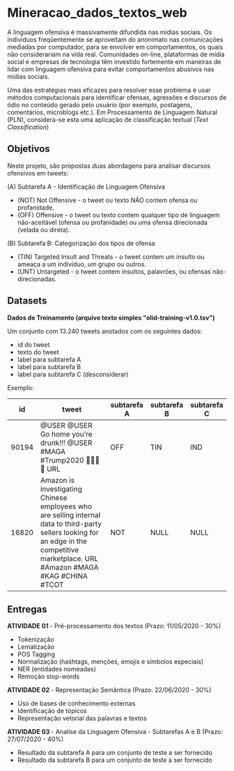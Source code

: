 # Mineracao_dados_textos_web
A linguagem ofensiva é massivamente difundida nas mídias sociais. Os indivíduos freqüentemente se aproveitam do anonimato nas comunicações mediadas por computador, para se envolver em comportamentos, os quais não considerariam na vida real. Comunidades on-line, plataformas de mídia social e empresas de tecnologia têm investido fortemente em maneiras de lidar com linguagem ofensiva para evitar comportamentos abusivos nas mídias sociais.

Uma das estratégias mais eficazes para resolver esse problema é usar métodos computacionais para identificar ofensas, agressões e discursos de ódio no conteúdo gerado pelo usuário (por exemplo, postagens, comentários, microblogs etc.). Em Processamento de Linguagem Natural (PLN), considera-se esta uma aplicação de classificação textual (<i>Text Classification</i>)

## Objetivos

Neste projeto, são propostas duas abordagens para analisar discursos ofensivos em tweets:

(A) Subtarefa A - Identificação de Linguagem Ofensiva 

- (NOT) Not Offensive - o tweet ou texto NÃO contem ofensa ou profanidade.
- (OFF) Offensive - o tweet ou texto contem qualquer tipo de linguagem não-aceitável (ofensa ou profanidade) ou uma ofensa direcionada (velada ou direta).


(B) Subtarefa B: Categorização dos tipos de ofensa

- (TIN) Targeted Insult and Threats - o tweet contem um insulto ou ameaça a um indivíduo, um grupo ou outros.
- (UNT) Untargeted - o tweet contem insultos, palavrões, ou ofensas não-direcionadas.

## Datasets


<b> Dados de Treinamento (arquivo texto simples "olid-training-v1.0.tsv")</b>

Um conjunto com 13.240 tweets anotados com os seguintes dados:
- id do tweet 
- texto do tweet
- label para subtarefa A
- label para subtarefa B
- label para subtarefa C (desconsiderar)

Exemplo:

<table>
    <thead> 
        <tr>
            <th><b>id</b></th>
            <th><b>tweet</b></th>
            <th><b>subtarefa A</b></th>
            <th><b>subtarefa B</b></th>
            <th><b>subtarefa C</b></th>
        </tr> 
    </thead>
    <tbody> 
        <tr>
            <td>90194</td>
            <td>@USER @USER Go home you’re drunk!!! @USER #MAGA #Trump2020 👊🇺🇸👊 URL</td>
            <td>OFF</td>
            <td>TIN</td>
            <td>IND</td>
        </tr> 
        <tr>
            <td>16820</td>
            <td>Amazon is investigating Chinese employees who are selling internal data to third-party sellers looking for an edge in the competitive marketplace. URL #Amazon #MAGA #KAG #CHINA #TCOT</td>
            <td>NOT</td>
            <td>NULL</td>
            <td>NULL</td>
        </tr>
    </tbody>
</table>


## Entregas

<b> ATIVIDADE 01 </b> - Pré-processamento dos textos (Prazo: 11/05/2020 - 30%)

- Tokenização
- Lematização
- POS Tagging
- Normalização (hashtags, menções, emojis e símbolos especiais)
- NER (entidades nomeadas)
- Remoção stop-words

<b> ATIVIDADE 02 </b> - Representação Semântica (Prazo: 22/06/2020 - 30%)

- Uso de bases de conhecimento externas
- Identificação de tópicos
- Representação vetorial das palavras e textos

<b> ATIVIDADE 03 </b> - Analise da Linguagem Ofensiva - Subtarefas A e B (Prazo: 27/07/2020 - 40%)

- Resultado da subtarefa A para um conjunto de teste a ser fornecido
- Resultado da subtarefa B para um conjunto de teste a ser fornecido
